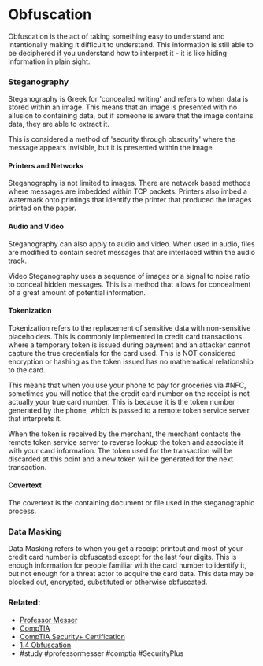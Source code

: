 # Obfuscation

Obfuscation is the act of taking something easy to understand and intentionally making it difficult to understand. This information is still able to be deciphered if you understand how to interpret it - it is like hiding information in plain sight. 

### Steganography

Steganography is Greek for 'concealed writing' and refers to when data is stored within an image. This means that an image is presented with no allusion to containing data, but if someone is aware that the image contains data, they are able to extract it.

This is considered a method of 'security through obscurity' where the message appears invisible, but it is presented within the image.

#### Printers and Networks

Steganography is not limited to images. There are network based methods where messages are imbedded within TCP packets. Printers also imbed a watermark onto printings that identify the printer that produced the images printed on the paper.

#### Audio and Video

Steganography can also apply to audio and video. When used in audio, files are modified to contain secret messages that are interlaced within the audio track.

Video Steganography uses a sequence of images or a signal to noise ratio to conceal hidden messages. This is a method that allows for concealment of a great amount of potential information.

#### Tokenization

Tokenization refers to the replacement of sensitive data with non-sensitive placeholders. This is commonly implemented in credit card transactions where a temporary token is issued during payment and an attacker cannot capture the true credentials for the card used. This is NOT considered encryption or hashing as the token issued has no mathematical relationship to the card.

This means that when you use your phone to pay for groceries via #NFC, sometimes you will notice that the credit card number on the receipt is not actually your true card number. This is because it is the token number generated by the phone, which is passed to a remote token service server that interprets it.

When the token is received by the merchant, the merchant contacts the remote token service server to reverse lookup the token and associate it with your card information. The token used for the transaction will be discarded at this point and a new token will be generated for the next transaction.

#### Covertext

The covertext is the containing document or file used in the steganographic process.

### Data Masking

Data Masking refers to when you get a receipt printout and most of your credit card number is obfuscated except for the last four digits. This is enough information for people familiar with the card number to identify it, but not enough for a threat actor to acquire the card data. This data may be blocked out, encrypted, substituted or otherwise obfuscated.

### Related:
- [Professor Messer](https://www.professormesser.com/free-a-plus-training/220-1101/220-1101-video/220-1101-laptop-hardware/ "Professor Messer A+ Guide")
- [CompTIA](https://www.comptia.org/ "CompTIA Homepage")
- [CompTIA Security+ Certification](https://www.comptia.org/certifications/security 'link to the official page for the security+ certification')
- [1.4 Obfuscation](https://www.professormesser.com/security-plus/sy0-701/sy0-701-video/obfuscation-sy0-701/ 'link to professor messer video for Obfuscation')
- #study #professormesser #comptia #SecurityPlus 